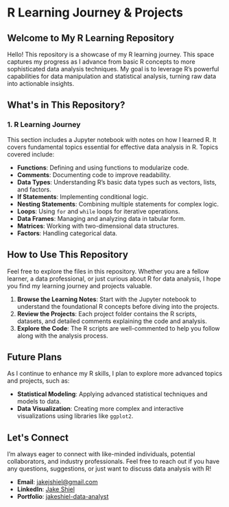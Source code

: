 # R Learning Journey & Projects
## Welcome to My R Learning Repository

Hello! This repository is a showcase of my R learning journey. This space captures my progress as I advance from basic R concepts to more 
sophisticated data analysis techniques. My goal is to leverage R’s powerful capabilities for data manipulation and statistical analysis, turning raw data into 
actionable insights.

## What's in This Repository?

### 1. **R Learning Journey**

This section includes a Jupyter notebook with notes on how I learned R. It covers fundamental topics essential for effective data analysis in R. Topics covered include:

- **Functions**: Defining and using functions to modularize code.
- **Comments**: Documenting code to improve readability.
- **Data Types**: Understanding R’s basic data types such as vectors, lists, and factors.
- **If Statements**: Implementing conditional logic.
- **Nesting Statements**: Combining multiple statements for complex logic.
- **Loops**: Using `for` and `while` loops for iterative operations.
- **Data Frames**: Managing and analyzing data in tabular form.
- **Matrices**: Working with two-dimensional data structures.
- **Factors**: Handling categorical data.

## How to Use This Repository

Feel free to explore the files in this repository. Whether you are a fellow learner, a data professional, or just curious about R for data analysis, I hope you find my learning journey and projects valuable.

1. **Browse the Learning Notes**: Start with the Jupyter notebook to understand the foundational R concepts before diving into the projects.
2. **Review the Projects**: Each project folder contains the R scripts, datasets, and detailed comments explaining the code and analysis.
3. **Explore the Code**: The R scripts are well-commented to help you follow along with the analysis process.

## Future Plans

As I continue to enhance my R skills, I plan to explore more advanced topics and projects, such as:

- **Statistical Modeling**: Applying advanced statistical techniques and models to data.
- **Data Visualization**: Creating more complex and interactive visualizations using libraries like `ggplot2`.

## Let's Connect

I’m always eager to connect with like-minded individuals, potential collaborators, and industry professionals. Feel free to reach out if you have any questions, suggestions, or just want to discuss data analysis with R!

- **Email**: [jakejshiel@gmail.com](mailto:jakejshiel@gmail.com)
- **LinkedIn**: [Jake Shiel](https://www.linkedin.com/in/jakeshielbsc/)
- **Portfolio**: [jakeshiel-data-analyst](https://sites.google.com/view/jakeshiel-data-analyst/home)
